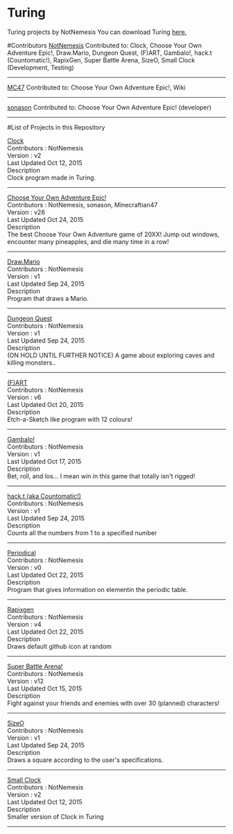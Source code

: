 # Turing
Turing projects by NotNemesis
You can download Turing <a href="http://compsci.ca/holtsoft/" target="_blank">here.</a>
<!--Hello-->

#Contributors
<a href="https://github.com/NotNemesis" target="_blank">NotNemesis</a>
Contributed to:
Clock, Choose Your Own Adventure Epic!, Draw.Mario, Dungeon Quest, (F)ART, Gambalo!, hack.t (Countomatic!), RapixGen, Super Battle Arena, SizeO, Small Clock (Development, Testing)
<hr>
<a href="https://github.com/MC47" target="_blank">MC47</a>
Contributed to:
Choose Your Own Adventure Epic!, Wiki
<hr>
<a href="https://github.com/sonason" target="_blank">sonason</a>
Contributed to:
Choose Your Own Adventure Epic! (developer)
<hr>

#List of Projects in this Repository

<a href="https://github.com/NotNemesis/Turing/blob/master/Rafael/clock.t" target="_blank">Clock</a>
<br>
Contributors : NotNemesis
<br>
Version : v2
<br>
Last Updated Oct 12, 2015
<br>
Description
<br>
Clock program made in Turing.
<hr>

<a href="https://github.com/NotNemesis/Turing/blob/master/cyoae.t" target="_blank">Choose Your Own Adventure Epic!</a>
<br>
Contributors : NotNemesis, sonason, Minecraftian47
<br>
Version : v26
<br>
Last Updated Oct 24, 2015
<br>
Description
<br>
The best Choose Your Own Adventure game of 20XX! Jump out windows, encounter many pineapples, and die many time in a row!
<hr>

<a href="https://github.com/NotNemesis/Turing/blob/master/Rafael/drawmario.t" target="_blank">Draw.Mario</a>
<br>
Contributors : NotNemesis
<br>
Version : v1
<br>
Last Updated Sep 24, 2015
<br>
Description
<br>
Program that draws a Mario.
<hr>

<a href="https://github.com/NotNemesis/Turing/blob/master/Rafael/dungeonquest.t" target="_blank">Dungeon Quest</a>
<br>
Contributors : NotNemesis
<br>
Version : v1
<br>
Last Updated Sep 24, 2015
<br>
Description
<br>
(ON HOLD UNTIL FURTHER NOTICE) A game about exploring caves and killing monsters..
<hr>

<a href="https://github.com/NotNemesis/Turing/blob/master/Rafael/fart.t" target="_blank">(F)ART</a>
<br>
Contributors : NotNemesis
<br>
Version : v6
<br>
Last Updated Oct 20, 2015
<br>
Description
<br>
Etch-a-Sketch like program with 12 colours!
<hr>

<a href="https://github.com/NotNemesis/Turing/blob/master/Rafael/gambalo.t" target="_blank">Gambalo!</a>
<br>
Contributors : NotNemesis
<br>
Version : v1
<br>
Last Updated Oct 17, 2015
<br>
Description
<br>
Bet, roll, and los... I mean win in this game that totally isn't rigged!
<hr>

<a href="https://github.com/NotNemesis/Turing/blob/master/Rafael/hack.t" target="_blank">hack.t (aka Countomatic!)</a>
<br>
Contributors : NotNemesis
<br>
Version : v1
<br>
Last Updated Sep 24, 2015
<br>
Description
<br>
Counts all the numbers from 1 to a specified number
<hr>

<a href="https://github.com/NotNemesis/Turing/blob/master/Rafael/periodical.t" target="_blank">Periodical</a>
<br>
Contributors : NotNemesis
<br>
Version : v0
<br>
Last Updated Oct 22, 2015
<br>
Description
<br>
Program that gives information on elementin the periodic table.
<hr>

<a href="https://github.com/NotNemesis/Turing/blob/master/Rafael/rapixgen.t" target="_blank">Rapixgen</a>
<br>
Contributors : NotNemesis
<br>
Version : v4
<br>
Last Updated Oct 22, 2015
<br>
Description
<br>
Draws default github icon at random
<hr>

<a href="https://github.com/NotNemesis/Turing/tree/master/Rafael/SBA" target="_blank">Super Battle Arena!</a>
<br>
Contributors : NotNemesis
<br>
Version : v12
<br>
Last Updated Oct 15, 2015
<br>
Description
<br>
Fight against your friends and enemies with over 30 (planned) characters!
<hr>

<a href="https://github.com/NotNemesis/Turing/blob/master/Rafael/size.t" target="_blank">SizeO</a>
<br>
Contributors : NotNemesis
<br>
Version : v1
<br>
Last Updated Sep 24, 2015
<br>
Description
<br>
Draws a square according to the user's specifications.
<hr>

<a href="https://github.com/NotNemesis/Turing/blob/master/Rafael/smallclock.t" target="_blank">Small Clock</a>
<br>
Contributors : NotNemesis
<br>
Version : v2
<br>
Last Updated Oct 12, 2015
<br>
Description
<br>
Smaller version of Clock in Turing
<hr>
